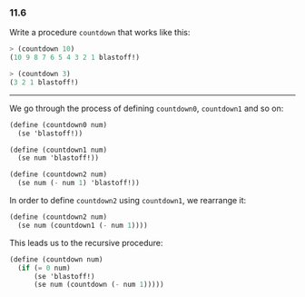 ### 11.6

Write a procedure `countdown` that works like this:

~~~ scheme
> (countdown 10)
(10 9 8 7 6 5 4 3 2 1 blastoff!)

> (countdown 3)
(3 2 1 blastoff!)
~~~

***

We go through the process of defining `countdown0`, `countdown1` and so on:

~~~ scheme
(define (countdown0 num)
  (se 'blastoff!))

(define (countdown1 num)
  (se num 'blastoff!))

(define (countdown2 num)
  (se num (- num 1) 'blastoff!))
~~~

In order to define `countdown2` using `countdown1`, we rearrange it:

~~~ scheme
(define (countdown2 num)
  (se num (countdown1 (- num 1))))
~~~

This leads us to the recursive procedure:

~~~ scheme
(define (countdown num)
  (if (= 0 num)
      (se 'blastoff!)
      (se num (countdown (- num 1)))))
~~~